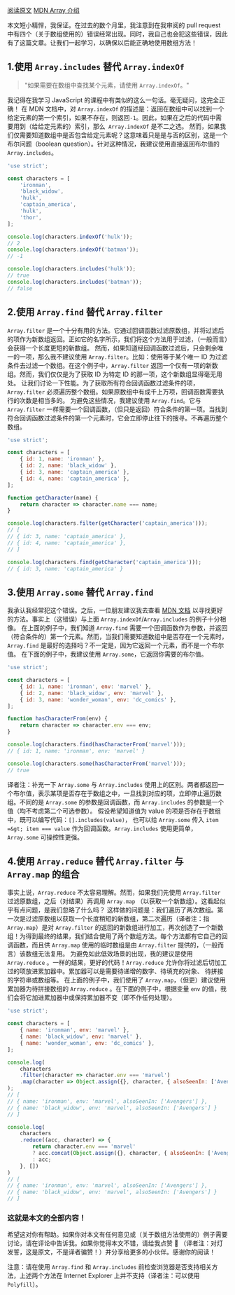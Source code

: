 [阅读原文](https://juejin.im/post/5b8d0a74f265da431d0e7ec0)
[MDN Array 介绍](https://developer.mozilla.org/zh-CN/docs/Web/JavaScript/Reference/Global_Objects/Array)


本文短小精悍，我保证。在过去的数个月里，我注意到在我审阅的 pull request 中有四个（关于数组使用的）错误经常出现。同时，我自己也会犯这些错误，因此有了这篇文章。让我们一起学习，以确保以后能正确地使用数组方法！

## 1.使用 `Array.includes` 替代 `Array.indexOf`

> "如果需要在数组中查找某个元素，请使用 `Array.indexOf`。"

我记得在我学习 JavaScript 的课程中有类似的这么一句话。毫无疑问，这完全正确！
在 MDN 文档中，对 `Array.indexOf` 的描述是：返回在数组中可以找到一个给定元素的第一个索引，如果不存在，则返回`-1`。因此，如果在之后的代码中需要用到（给给定元素的）索引，那么` Array.indexOf` 是不二之选。
然而，如果我们仅需要知道数组中是否包含给定元素呢？这意味着只是是与否的区别，这是一个布尔问题（boolean question）。针对这种情况，我建议使用直接返回布尔值的 `Array.includes`。
```js
'use strict';

const characters = [
    'ironman',
    'black_widow',
    'hulk',
    'captain_america',
    'hulk',
    'thor',
];

console.log(characters.indexOf('hulk'));
// 2
console.log(characters.indexOf('batman'));
// -1

console.log(characters.includes('hulk'));
// true
console.log(characters.includes('batman'));
// false
```

## 2.使用 `Array.find` 替代 `Array.filter`
`Array.filter` 是一个十分有用的方法。它通过回调函数过滤原数组，并将过滤后的项作为新数组返回。正如它的名字所示，我们将这个方法用于过滤，（一般而言）会获得一个长度更短的新数组。
然而，如果知道经回调函数过滤后，只会剩余唯一的一项，那么我不建议使用 `Array.filter`。比如：使用等于某个唯一 ID 为过滤条件去过滤一个数组。在这个例子中，`Array.filter` 返回一个仅有一项的新数组。然而，我们仅仅是为了获取 ID 为特定 ID 的那一项，这个新数组显得毫无用处。
让我们讨论一下性能。为了获取所有符合回调函数过滤条件的项，`Array.filter` 必须遍历整个数组。如果原数组中有成千上万项，回调函数需要执行的次数是相当多的。
为避免这些情况，我建议使用 `Array.find`。它与 `Array.filter` 一样需要一个回调函数，（但只是返回）符合条件的第一项。当找到符合回调函数过滤条件的第一个元素时，它会立即停止往下的搜寻。不再遍历整个数组。
```js
'use strict';

const characters = [
    { id: 1, name: 'ironman' },
    { id: 2, name: 'black_widow' },
    { id: 3, name: 'captain_america' },
    { id: 4, name: 'captain_america' },
];

function getCharacter(name) {
    return character => character.name === name;
}

console.log(characters.filter(getCharacter('captain_america')));
// [
// { id: 3, name: 'captain_america' },
// { id: 4, name: 'captain_america' },
// ]

console.log(characters.find(getCharacter('captain_america')));
// { id: 3, name: 'captain_america' }
```

## 3.使用 `Array.some` 替代 `Array.find`
我承认我经常犯这个错误。之后，一位朋友建议我去查看 [MDN 文档](https://developer.mozilla.org/zh-CN/docs/Web/JavaScript/Reference/Global_Objects/Array/some) 以寻找更好的方法。事实上（这错误）与上面 `Array.indexOf`/`Array.includes` 的例子十分相像。
在上面的例子中，我们知道 `Array.find` 需要一个回调函数作为参数，并返回（符合条件的）第一个元素。然而，当我们需要知道数组中是否存在一个元素时，`Array.find` 是最好的选择吗？不一定是，因为它返回一个元素，而不是一个布尔值。
在下面的例子中，我建议使用 `Array.some`，它返回你需要的布尔值。
```js
'use strict';

const characters = [
    { id: 1, name: 'ironman', env: 'marvel' },
    { id: 2, name: 'black_widow', env: 'marvel' },
    { id: 3, name: 'wonder_woman', env: 'dc_comics' },
];

function hasCharacterFrom(env) {
    return character => character.env === env;
}

console.log(characters.find(hasCharacterFrom('marvel')));
// { id: 1, name: 'ironman', env: 'marvel' }

console.log(characters.some(hasCharacterFrom('marvel')));
// true
```
译者注：补充一下 `Array.some` 与 `Array.includes` 使用上的区别。两者都返回一个布尔值，表示某项是否存在于数组之中，一旦找到对应的项，立即停止遍历数组。不同的是 `Array.some` 的参数是回调函数，而 `Array.includes` 的参数是一个值（均不考虑第二个可选参数）。
假设希望知道值为 value 的项是否存在于数组中，既可以编写代码：`[].includes(value)`， 也可以给 `Array.some` 传入 `item =&gt; item === value` 作为回调函数。`Array.includes` 使用更简单，`Array.some` 可操控性更强。

## 4.使用 `Array.reduce` 替代 `Array.filter` 与 `Array.map` 的组合
事实上说，`Array.reduce` 不太容易理解。然而，如果我们先使用 `Array.filter` 过滤原数组，之后（对结果）再调用 `Array.map` （以获取一个新数组）。这看起似乎有点问题，是我们忽略了什么吗？
这样做的问题是：我们遍历了两次数组。第一次是过滤原数组以获取一个长度稍短的新数组，第二次遍历（译者注：指 `Array.map`）是对 `Array.filter` 的返回的新数组进行加工，再次创造了一个新数组！为得到最终的结果，我们结合使用了两个数组方法。每个方法都有它自己的回调函数，而且供 `Array.map` 使用的临时数组是由 `Array.filter` 提供的，（一般而言）该数组无法复用。
为避免如此低效场景的出现，我的建议是使用 `Array.reduce` 。一样的结果，更好的代码！`Array.reduce` 允许你将过滤后切加工过的项放进累加器中。累加器可以是需要待递增的数字、待填充的对象、 待拼接的字符串或数组等。
在上面的例子中，我们使用了 `Array.map`，（但更）建议使用累加器为待拼接数组的 `Array.reduce` 。在下面的例子中，根据变量 `env` 的值，我们会将它加进累加器中或保持累加器不变（即不作任何处理）。
```js
'use strict';

const characters = [
    { name: 'ironman', env: 'marvel' },
    { name: 'black_widow', env: 'marvel' },
    { name: 'wonder_woman', env: 'dc_comics' },
];

console.log(
    characters
    .filter(character => character.env === 'marvel')
    .map(character => Object.assign({}, character, { alsoSeenIn: ['Avengers'] }))
);
// [
// { name: 'ironman', env: 'marvel', alsoSeenIn: ['Avengers'] },
// { name: 'black_widow', env: 'marvel', alsoSeenIn: ['Avengers'] }
// ]

console.log(
    characters
    .reduce((acc, character) => {
        return character.env === 'marvel'
        ? acc.concat(Object.assign({}, character, { alsoSeenIn: ['Avengers'] }))
        : acc;
    }, [])
)
// [
// { name: 'ironman', env: 'marvel', alsoSeenIn: ['Avengers'] },
// { name: 'black_widow', env: 'marvel', alsoSeenIn: ['Avengers'] }
// ]
```

### 这就是本文的全部内容！
希望这对你有帮助。如果你对本文有任何意见或（关于数组方法使用的）例子需要讨论，请在评论中告诉我。如果你觉得本文不错，请给我点赞 👏 （译者注：对灯发誓，这是原文，不是译者骗赞！）并分享给更多的小伙伴。感谢你的阅读！

注意：请在使用 `Array.find` 和 `Array.includes` 前检查浏览器是否支持相关方法，上述两个方法在 Internet Explorer 上并不支持（译者注：可以使用` Polyfill`）。
